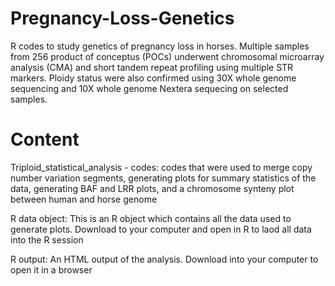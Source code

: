 # Pregnancy-Loss-Genetics
R codes to study genetics of pregnancy loss in horses. Multiple samples from 256 product of conceptus (POCs) underwent chromosomal microarray analysis (CMA) and short tandem repeat profiling using multiple STR markers. Ploidy status were also confirmed using 30X whole genome sequencing and 10X whole genome Nextera sequecing on selected samples.
# Content
Triploid_statistical_analysis -  codes: codes that were used to merge copy number variation segments, generating plots for summary statistics of the data, generating BAF and LRR plots, and a chromosome synteny plot between human and horse genome

R data object: This is an R object which contains all the data used to generate plots. Download to your computer and open in R to laod all data into the R session

R output: An HTML output of the analysis. Download into your computer to open it in a browser



